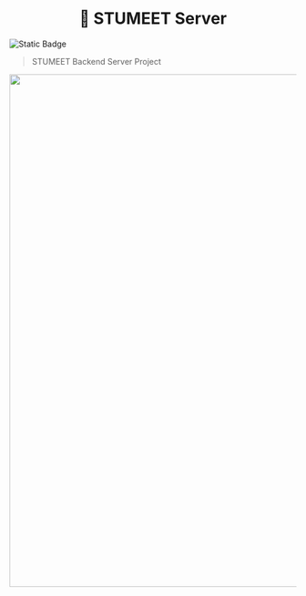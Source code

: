 <h1 align="center">🍇 STUMEET Server</h1>

![Static Badge](https://img.shields.io/badge/version-1.0.0-blue)

> STUMEET Backend Server Project

<div align=center>
     <img width="900" src="https://github.com/user-attachments/assets/4b46c6e8-a9d5-456d-98f5-f8e60e499f7ce">
</div>
